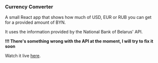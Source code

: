 ### Currency Converter

A small React app that shows how much of USD, EUR or RUB you can get for a provided amount of BYN. 

It uses the information provided by the National Bank of Belarus' API.

**!!! There's something wrong with the API at the moment, I will try to fix it soon**

Watch it live [here](https://timofei-benko.github.io/currency-converter/).
